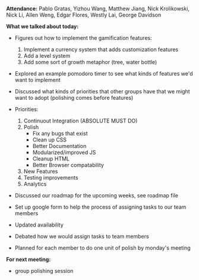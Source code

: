 **Attendance:** Pablo Gratas, Yizhou Wang, Matthew Jiang, Nick Krolikowski, Nick Li, Allen Weng, Edgar Flores, Westly Lai, George Davidson

**What we talked about today:**

- Figures out how to implement the gamification features:
  1. Implement a currency system that adds customization features
  2. Add a level system
  3. Add some sort of growth metaphor (tree, water bottle)

- Explored an example pomodoro timer to see what kinds of features we'd want to implement
- Discussed what kinds of priorities that other groups have that we might want to adopt (polishing comes before features)
- Priorities:
  1. Continuout Integration (ABSOLUTE MUST DO)
  2. Polish
       * Fix any bugs that exist
       * Clean up CSS
       * Better Documentation
       * Modularized/improved JS
       * Cleanup HTML
       * Better Browser compatability
  3. New Features
  4. Testing improvements
  5. Analytics
- Discussed our roadmap for the upcoming weeks, see roadmap file
- Set up google form to help the process of assigning tasks to our team members 
- Updated availability
- Debated how we would assign tasks to team members
- Planned for each member to do one unit of polish by monday's meeting

**For next meeting:** 
- group polishing session
